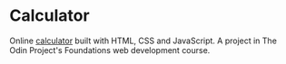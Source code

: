 # Calculator

Online [calculator](https://g1oom.github.io/calculator/) built with HTML, CSS and JavaScript. A project in The Odin Project's Foundations web development course.